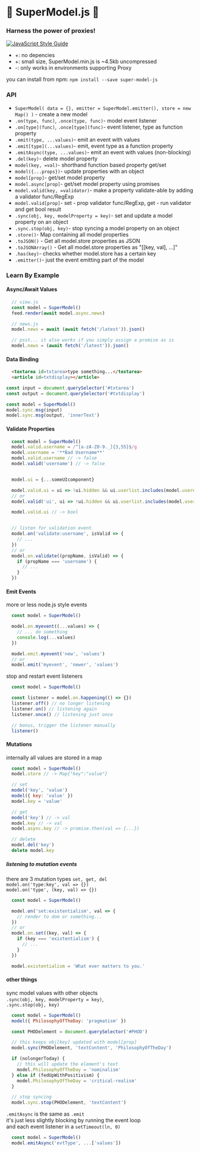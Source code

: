 # 👯 SuperModel.js 👯
### Harness the power of proxies!

[![JavaScript Style Guide](https://cdn.rawgit.com/standard/standard/master/badge.svg)](https://github.com/standard/standard)

* +: no depencies
* +: small size, SuperModel.min.js is ~4.5kb uncompressed
* -: only works in environments supporting Proxy

you can install from npm: ``npm install --save super-model-js``

### API
* ``SuperModel( data = {}, emitter = SuperModel.emitter(), store = new Map() )`` - create a new model
* ``.on(type, func)``, ``.once(type, func)``- model event listener
* ``.on[type](func)``, ``.once[type](func)``- event listener, type as function property
* ``.emit(type, ...values)``- emit an event with values
* ``.emit[type](...values)``- emit, event type as a function property
* ``.emitAsync(type, ...values)``- emit an event with values (non-blocking)
* ``.del(key)``- delete model property
* ``model(key, =val)``- shorthand function based property get/set
* ``model({...props})``- update properties with an object
* ``model[prop]``- get/set model property
* ``model.async[prop]``- get/set model property using promises
* ``model.valid(key, =validator)``- make a property validate-able by adding a validator func/RegExp
* ``model.valid[prop]``- set - prop validator func/RegExp, get - run validator and get bool result
* ``.sync(obj, key, modelProperty = key)``- set and update a model property on an object
* ``.sync.stop(obj, key)``- stop syncing a model property on an object
* ``.store()``- Map containing all model properties
* ``.toJSON()`` - Get all model.store properties as JSON
* ``.toJSONArray()`` - Get all model.store properties as "[[key, val], ...]"
* ``.has(key)``- checks whether model.store has a certain key
* ``.emitter()``- just the event emitting part of the model

### Learn By Example

#### Async/Await Values

```js
  // view.js
  const model = SuperModel()
  feed.render(await model.async.news)

  // news.js
  model.news = await (await fetch('/latest')).json()

  // psst... it also works if you simply assign a promise as is
  model.news = (await fetch('/latest')).json()
```


#### Data Binding

```html
  <textarea id=txtarea>type something...</textarea>
  <article id=txtdisplay></article>
```

```js
const input = document.querySelector('#txtarea')
const output = document.querySelector('#txtdisplay')

const model = SuperModel()
model.sync.msg(input)
model.sync.msg(output, 'innerText')
```

#### Validate Properties

```js
  const model = SuperModel()
  model.valid.username = /^[a-zA-Z0-9._]{3,55}$/g
  model.username = '**Bad Username**'
  model.valid.username // -> false
  model.valid('username') // -> false


  model.ui = {...someUIcomponent}

  model.valid.ui = ui => !ui.hidden && ui.userlist.includes(model.username)
  // or
  model.valid('ui', ui => !ui.hidden && ui.userlist.includes(model.username))

  model.valid.ui // -> bool


  // listen for validation event
  model.on('validate:username', isValid => {
    // ...
  })
  // or
  model.on.validate((propName, isValid) => {
    if (propName === 'username') {
      // ...
    }
  })
```


#### Emit Events

more or less node.js style events
```js
  const model = SuperModel()

  model.on.myevent((...values) => {
    // ... do something
    console.log(...values)
  })

  model.emit.myevent('new', 'values')
  // or
  model.emit('myevent', 'newer', 'values')
```

stop and restart event listeners

```js
  const model = SuperModel()

  const listener = model.on.happening(() => {})
  listener.off() // no longer listening
  listener.on() // listening again
  listener.once() // listening just once

  // bonus, trigger the listener manually
  listener()
```

#### Mutations
internally all values are stored in a map
```js
  const model = SuperModel()
  model.store // -> Map{"key":"value"}

  // set
  model('key', 'value')
  model({ key: 'value' })
  model.key = 'value'

  // get
  model('key') // -> val
  model.key // -> val
  model.async.key // -> promise.then(val => {...})

  // delete
  model.del('key')
  delete model.key
```

##### listening to mutation events
there are 3 mutation types ``set, get, del``    
``model.on('type:key', val => {})``    
``model.on('type', (key, val) => {})``

```js
  const model = SuperModel()

  model.on('set:existentialism', val => {
    // render to dom or something...
  })
  // or
  model.on.set((key, val) => {
    if (key === 'existentialism') {
      // ...
    }
  })

  model.existentialism = 'What ever matters to you.'
```

#### other things
sync model values with other objects   
``.sync(obj, key, modelProperty = key)``,    
``.sync.stop(obj, key)``
```js
  const model = SuperModel()
  model({ PhilosophyOfTheDay: 'pragmatism' })

  const PHODelement = document.querySelector('#PHOD')

  // this keeps obj[key] updated with model[prop]
  model.sync(PHODelement, 'textContent', 'PhilosophyOfTheDay')

  if (nolongerToday) {
    // this will update the element's text
    model.PhilosophyOfTheDay = 'nominalism'
  } else if (fedUpWithPositivism) {
    model.PhilosophyOfTheDay = 'critical-realism'
  }

  // stop syncing
  model.sync.stop(PHODelement, 'textContent')
```

``.emitAsync`` is the same as ``.emit``   
it's just less slightly blocking by running the event loop    
and each event listener in a ``setTimeout(ln, 0)``
```js
  const model = SuperModel()
  model.emitAsync('evtType', ...['values'])
```

